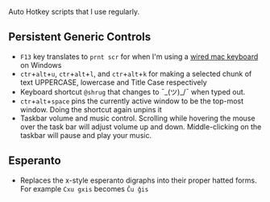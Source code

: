 Auto Hotkey scripts that I use regularly.

## Persistent Generic Controls

* `F13` key translates to `prnt scr` for when I'm using a [wired mac keyboard](https://imgur.com/2aPOniB) on Windows
* `ctr`+`alt`+`u`, `ctr`+`alt`+`l`, and `ctr`+`alt`+`k` for making a selected chunk of text UPPERCASE,
    lowercase and Title Case respectively
* Keyboard shortcut `@shrug` that changes to ¯\_(ツ)_/¯ when typed out.
* `ctr`+`alt`+`space` pins the currently active window to be the top-most window.
    Doing the shortcut again unpins it
* Taskbar volume and music control. Scrolling while hovering the mouse over the task bar will adjust volume up and down.
    Middle-clicking on the taskbar will pause and play your music.
    
## Esperanto
* Replaces the x-style esperanto digraphs into their proper hatted forms.
    For example `Cxu gxis` becomes `Ĉu ĝis`
